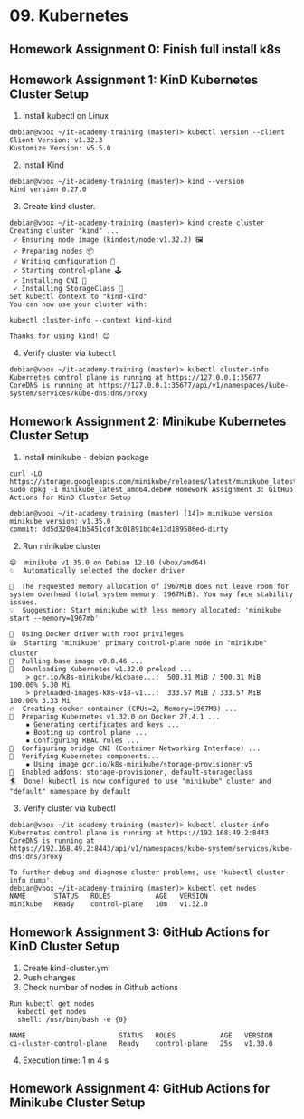 # 09. Kubernetes

## Homework Assignment 0: Finish full install k8s

## Homework Assignment 1: KinD Kubernetes Cluster Setup
1. Install kubectl on Linux
```
debian@vbox ~/it-academy-training (master)> kubectl version --client
Client Version: v1.32.3
Kustomize Version: v5.5.0
```
2. Install Kind
```
debian@vbox ~/it-academy-training (master)> kind --version
kind version 0.27.0
```  
3. Create kind cluster.
```
debian@vbox ~/it-academy-training (master)> kind create cluster
Creating cluster "kind" ...
 ✓ Ensuring node image (kindest/node:v1.32.2) 🖼 
 ✓ Preparing nodes 📦  
 ✓ Writing configuration 📜 
 ✓ Starting control-plane 🕹️ 
 ✓ Installing CNI 🔌 
 ✓ Installing StorageClass 💾 
Set kubectl context to "kind-kind"
You can now use your cluster with:

kubectl cluster-info --context kind-kind

Thanks for using kind! 😊
```
4. Verify cluster via ```kubectl```

```
debian@vbox ~/it-academy-training (master)> kubectl cluster-info
Kubernetes control plane is running at https://127.0.0.1:35677
CoreDNS is running at https://127.0.0.1:35677/api/v1/namespaces/kube-system/services/kube-dns:dns/proxy
```
## Homework Assignment 2: Minikube Kubernetes Cluster Setup
1. Install minikube - debian package
```
curl -LO https://storage.googleapis.com/minikube/releases/latest/minikube_latest_amd64.deb
sudo dpkg -i minikube_latest_amd64.deb## Homework Assignment 3: GitHub Actions for KinD Cluster Setup
```

```
debian@vbox ~/it-academy-training (master) [14]> minikube version
minikube version: v1.35.0
commit: dd5d320e41b5451cdf3c01891bc4e13d189586ed-dirty
```
2. Run minikube cluster
```debian@vbox ~/it-academy-training (master)> minikube start
😄  minikube v1.35.0 on Debian 12.10 (vbox/amd64)
✨  Automatically selected the docker driver

🧯  The requested memory allocation of 1967MiB does not leave room for system overhead (total system memory: 1967MiB). You may face stability issues.
💡  Suggestion: Start minikube with less memory allocated: 'minikube start --memory=1967mb'

📌  Using Docker driver with root privileges
👍  Starting "minikube" primary control-plane node in "minikube" cluster
🚜  Pulling base image v0.0.46 ...
💾  Downloading Kubernetes v1.32.0 preload ...
    > gcr.io/k8s-minikube/kicbase...:  500.31 MiB / 500.31 MiB  100.00% 5.30 Mi
    > preloaded-images-k8s-v18-v1...:  333.57 MiB / 333.57 MiB  100.00% 3.33 Mi
🔥  Creating docker container (CPUs=2, Memory=1967MB) ...
🐳  Preparing Kubernetes v1.32.0 on Docker 27.4.1 ...
    ▪ Generating certificates and keys ...
    ▪ Booting up control plane ...
    ▪ Configuring RBAC rules ...
🔗  Configuring bridge CNI (Container Networking Interface) ...
🔎  Verifying Kubernetes components...
    ▪ Using image gcr.io/k8s-minikube/storage-provisioner:v5
🌟  Enabled addons: storage-provisioner, default-storageclass
🏄  Done! kubectl is now configured to use "minikube" cluster and "default" namespace by default
```
3. Verify cluster via kubectl
```
debian@vbox ~/it-academy-training (master)> kubectl cluster-info
Kubernetes control plane is running at https://192.168.49.2:8443
CoreDNS is running at https://192.168.49.2:8443/api/v1/namespaces/kube-system/services/kube-dns:dns/proxy

To further debug and diagnose cluster problems, use 'kubectl cluster-info dump'.
debian@vbox ~/it-academy-training (master)> kubectl get nodes
NAME       STATUS   ROLES           AGE   VERSION
minikube   Ready    control-plane   10m   v1.32.0
```

## Homework Assignment 3: GitHub Actions for KinD Cluster Setup
1. Create kind-cluster.yml
2. Push changes
3. Check number of nodes in Github actions 
```
Run kubectl get nodes
  kubectl get nodes
  shell: /usr/bin/bash -e {0}
  
NAME                       STATUS   ROLES           AGE   VERSION
ci-cluster-control-plane   Ready    control-plane   25s   v1.30.0

```
4. Execution time: 1 m 4 s

## Homework Assignment 4: GitHub Actions for Minikube Cluster Setup
